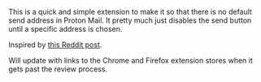 This is a quick and simple extension to make it so that there is no default send address in Proton Mail.
It pretty much just disables the send button until a specific address is chosen.

Inspired by [this Reddit post](https://old.reddit.com/r/ProtonMail/comments/vnhdyh/possibility_to_not_set_any_default_address/).

Will update with links to the Chrome and Firefox extension stores when it gets past the review process. 
